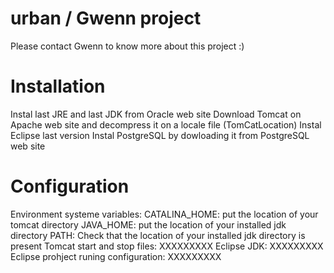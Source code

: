 urban / Gwenn project
=======================
Please contact Gwenn to know more about this project :)


Installation
=======================
Instal last JRE and last JDK from Oracle web site
Download Tomcat on Apache web site and decompress it on a locale file (TomCatLocation)
Instal Eclipse last version
Instal PostgreSQL by dowloading it from PostgreSQL web site

Configuration
=======================
Environment systeme variables: 
	CATALINA_HOME: put the location of your tomcat directory
	JAVA_HOME: put the location of your installed jdk directory
	PATH: Check that the location of your installed jdk directory is present
Tomcat start and stop files: XXXXXXXXX
Eclipse JDK: XXXXXXXXX
Eclipse prohject runing configuration: XXXXXXXXX


